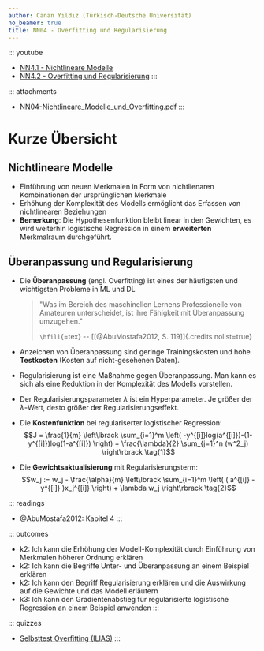 ```yaml
---
author: Canan Yıldız (Türkisch-Deutsche Universität)
no_beamer: true
title: NN04 - Overfitting und Regularisierung
---
```


::: youtube
-   [NN4.1 - Nichtlineare Modelle](https://youtu.be/KJLT-h_ChRo)
-   [NN4.2 - Overfitting und Regularisierung](https://youtu.be/BW91MYPUH_k)
:::

::: attachments
-   [NN04-Nichtlineare_Modelle_und_Overfitting.pdf](https://github.com/Artificial-Intelligence-HSBI-TDU/KI-Vorlesung/blob/master/lecture/nn/files/NN04-Nichtlineare_Modelle_und_Overfitting.pdf)
:::

# Kurze Übersicht

## Nichtlineare Modelle

-   Einführung von neuen Merkmalen in Form von nichtlienaren Kombinationen der
    ursprünglichen Merkmale
-   Erhöhung der Komplexität des Modells ermöglicht das Erfassen von nichtlinearen
    Beziehungen
-   **Bemerkung**: Die Hypothesenfunktion bleibt linear in den Gewichten, es wird
    weiterhin logistische Regression in einem **erweiterten** Merkmalraum
    durchgeführt.

## Überanpassung und Regularisierung

-   Die **Überanpassung** (engl. Overfitting) ist eines der häufigsten und
    wichtigsten Probleme in ML und DL

    > "Was im Bereich des maschinellen Lernens Professionelle von Amateuren
    > unterscheidet, ist ihre Fähigkeit mit Überanpassung umzugehen."
    >
    > `\hfill`{=tex} -- [[@AbuMostafa2012, S. 119]]{.credits nolist=true}

-   Anzeichen von Überanpassung sind geringe Trainingskosten und hohe **Testkosten**
    (Kosten auf nicht-gesehenen Daten).
-   Regularisierung ist eine Maßnahme gegen Überanpassung. Man kann es sich als eine
    Reduktion in der Komplexität des Modells vorstellen.
-   Der Regularisierungsparameter $\lambda$ ist ein Hyperparameter. Je größer der
    $\lambda$-Wert, desto größer der Regularisierungseffekt.
-   Die **Kostenfunktion** bei regulariserter logistischer Regression:
    $$J = \frac{1}{m} \left\lbrack \sum_{i=1}^m \left( -y^{[i]}log(a^{[i]})-(1-y^{[i]})log(1-a^{[i]}) \right) + \frac{\lambda}{2} \sum_{j=1}^n (w^2_j)  \right\rbrack \tag{1}$$
-   Die **Gewichtsaktualisierung** mit Regularisierungsterm:
    $$w_j := w_j - \frac{\alpha}{m} \left\lbrack \sum_{i=1}^m \left( ( a^{[i]} - y^{[i]} )x_j^{[i]} \right) + \lambda w_j  \right\rbrack \tag{2}$$

::: readings
-   @AbuMostafa2012: Kapitel 4
:::

::: outcomes
-   k2: Ich kann die Erhöhung der Modell-Komplexität durch Einführung von Merkmalen
    höherer Ordnung erklären
-   k2: Ich kann die Begriffe Unter- und Überanpassung an einem Beispiel erklären
-   k2: Ich kann den Begriff Regularisierung erklären und die Auswirkung auf die
    Gewichte und das Modell erläutern
-   k3: Ich kann den Gradientenabstieg für regularisierte logistische Regression
    an einem Beispiel anwenden
:::

::: quizzes
-   [Selbsttest Overfitting
    (ILIAS)](https://www.hsbi.de/elearning/goto.php?target=tst_1106595&client_id=FH-Bielefeld)
:::
